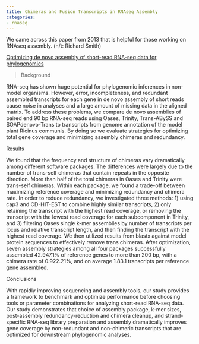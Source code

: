 ```yaml
---
title: Chimeras and Fusion Transcripts in RNAseq Assembly
categories:
- rnaseq
---
```

We came across this paper from 2013 that is helpful for those working on
RNAseq assembly. (h/t: Richard Smith)
<!--more-->

[Optimizing de novo assembly of short-read RNA-seq data for
phylogenomics](http://www.biomedcentral.com/1471-2164/14/328)

> Background

RNA-seq has shown huge potential for phylogenomic inferences in non-model
organisms. However, error, incompleteness, and redundant assembled transcripts
for each gene in de novo assembly of short reads cause noise in analyses and a
large amount of missing data in the aligned matrix. To address these problems,
we compare de novo assemblies of paired end 90 bp RNA-seq reads using Oases,
Trinity, Trans-ABySS and SOAPdenovo-Trans to transcripts from genome
annotation of the model plant Ricinus communis. By doing so we evaluate
strategies for optimizing total gene coverage and minimizing assembly chimeras
and redundancy.

Results

We found that the frequency and structure of chimeras vary dramatically among
different software packages. The differences were largely due to the number of
trans-self chimeras that contain repeats in the opposite direction. More than
half of the total chimeras in Oases and Trinity were trans-self chimeras.
Within each package, we found a trade-off between maximizing reference
coverage and minimizing redundancy and chimera rate. In order to reduce
redundancy, we investigated three methods: 1) using cap3 and CD-HIT-EST to
combine highly similar transcripts, 2) only retaining the transcript with the
highest read coverage, or removing the transcript with the lowest read
coverage for each subcomponent in Trinity, and 3) filtering Oases single k-mer
assemblies by number of transcripts per locus and relative transcript length,
and then finding the transcript with the highest read coverage. We then
utilized results from blastx against model protein sequences to effectively
remove trans chimeras. After optimization, seven assembly strategies among all
four packages successfully assembled 42.947.1% of reference genes to more than
200 bp, with a chimera rate of 0.922.21%, and on average 1.83.1 transcripts
per reference gene assembled.

Conclusions

With rapidly improving sequencing and assembly tools, our study provides a
framework to benchmark and optimize performance before choosing tools or
parameter combinations for analyzing short-read RNA-seq data. Our study
demonstrates that choice of assembly package, k-mer sizes, post-assembly
redundancy-reduction and chimera cleanup, and strand-specific RNA-seq library
preparation and assembly dramatically improves gene coverage by non-redundant
and non-chimeric transcripts that are optimized for downstream phylogenomic
analyses.

